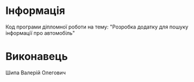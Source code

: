 # Інформація
Код програми діпломної роботи на тему: "Розробка додатку для пошуку інформації про автомобіль"
# Виконавець
Шипа Валерій Олегович
